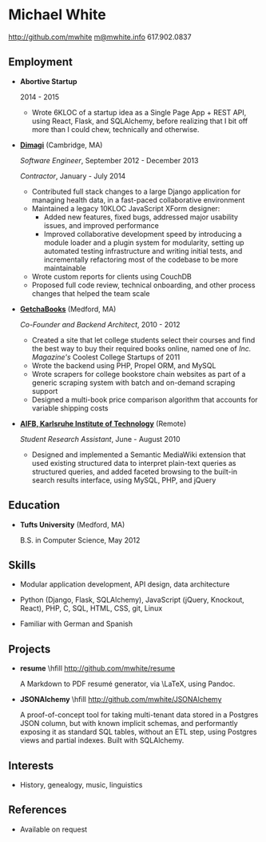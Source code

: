 Michael White
=============

<http://github.com/mwhite>
<m@mwhite.info>
617.902.0837

## Employment

*   **Abortive Startup**
    
    2014 - 2015

    -   Wrote 6KLOC of a startup idea as a Single Page App + REST API, using
        React, Flask, and SQLAlchemy, before realizing that I bit off more than
        I could chew, technically and otherwise.

*   **[Dimagi][0]** (Cambridge, MA)

    *Software Engineer*, September 2012 - December 2013
    
    *Contractor*, January - July 2014

    -   Contributed full stack changes to a large Django application for
        managing health data, in a fast-paced collaborative environment
    -   Maintained a legacy 10KLOC JavaScript XForm designer:
        *   Added new features, fixed bugs, addressed major usability issues,
            and improved performance
        *   Improved collaborative development speed by introducing a module
            loader and a plugin system for modularity, setting up automated
            testing infrastructure and writing initial tests, and
            incrementally refactoring most of the codebase to be more
            maintainable
    -   Wrote custom reports for clients using CouchDB
    -   Proposed full code review, technical onboarding, and other process
        changes that helped the team scale

*   **[GetchaBooks][1]** (Medford, MA)

    *Co-Founder and Backend Architect*, 2010 - 2012

    -   Created a site that let college students select their courses and find
        the best way to buy their required books online, named one of *Inc.
        Magazine's* Coolest College Startups of 2011
    -   Wrote the backend using PHP, Propel ORM, and MySQL
    -   Wrote scrapers for college bookstore chain websites as part of a generic
        scraping system with batch and on-demand scraping support
    -   Designed a multi-book price comparison algorithm that
        accounts for variable shipping costs

*   **[AIFB, Karlsruhe Institute of Technology][2]** (Remote)

    *Student Research Assistant*, June - August 2010

    -   Designed and implemented a Semantic MediaWiki extension that used
        existing structured data to interpret plain-text queries as structured
        queries, and added faceted browsing to the built-in search results
        interface, using MySQL, PHP, and jQuery

 [0]: http://www.dimagi.com
 [1]: http://www.getchbooks.com
 [2]: http://www.aifb.kit.edu
 [3]: http://www.mediawiki.org/wiki/Extension:AskQ

## Education

*   **Tufts University** (Medford, MA)

    B.S. in Computer Science, May 2012

## Skills

*   Modular application development, API design, data architecture

*   Python (Django, Flask, SQLAlchemy), JavaScript (jQuery, Knockout, React),
    PHP, C, SQL, HTML, CSS, git, Linux

*   Familiar with German and Spanish

## Projects

<!--
*   **MyGeneWeb** \hfill <http://mygeneweb.com>

    The open source genealogy CGI program GeneWeb, normally configured via CLI
    and text files, wrapped as a web-configurable multi-user site, using nginx,
    Flask, and SQLAlchemy.
-->
*   **resume** \hfill <http://github.com/mwhite/resume>

    A Markdown to PDF resumé generator, via \LaTeX, using Pandoc.

*   **JSONAlchemy** \hfill <http://github.com/mwhite/JSONAlchemy>

    A proof-of-concept tool for taking multi-tenant data stored in a Postgres
    JSON column, but with known implicit schemas, and performantly exposing it
    as standard SQL tables, without an ETL step, using Postgres views and
    partial indexes.  Built with SQLAlchemy.

## Interests

*   History, genealogy, music, linguistics

## References

*   Available on request
